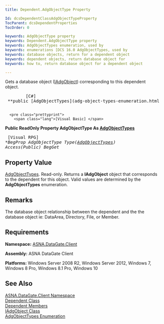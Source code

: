 ```yaml
---
title: Dependent.AdgObjectType Property

Id: dcsDependentClassAdgObjectTypeProperty
TocParent: dcsDependentProperties
TocOrder: 0

keywords: AdgObjectType property
keywords: Dependent.AdgObjectType property
keywords: AdgObjectTypes enumeration, used by
keywords: enumerations [DCS 16.0 AdgObjectTypes, used by
keywords: database objects, return for a dependent object
keywords: dependent objects, return database object for
keywords: how to, return database object for a dependent object

---
```


Gets a database object ([IAdgObject](iadg-object-class.html)) corresponding to this dependent object.
<pre class="prettyprint">
        <span class="lang">[C#]</span>
 **public [AdgObjectTypes](adg-object-types-enumeration.html) AdgObjectType { get; }** 
      </pre>
      <pre class="prettyprint">
        <span class="lang">[Visual Basic] </span>
 **Public ReadOnly Property AdgObjectType As [AdgObjectTypes](adg-object-types-enumeration.html)** 
      </pre>
      <pre class="prettyprint">
        <span class="lang">[Visual RPG]</span>
 **BegProp AdgObjectType Type([AdgObjectTypes](adg-object-types-enumeration.html)) Access(*Public)
   BegGet** 
      </pre>

## Property Value

[AdgObjectTypes](adg-object-types-enumeration.html). Read-only. Returns a **IAdgObject** object that corresponds to the dependent for this object. Valid values are determined by the **AdgObjectTypes** enumeration.
## Remarks

The database object relationship between the dependent and the the database object ie: DataArea, Directory, File, or Member.
## Requirements

**Namespace:** [ASNA.DataGate.Client](datagate-client-namespace.html) 

**Assembly:** ASNA DataGate Client

**Platforms:** Windows Server 2008 R2, Windows Server 2012, Windows 7, Windows 8 Pro, Windows 8.1 Pro, Windows 10
## See Also


[ASNA.DataGate.Client Namespace](datagate-client-namespace.html)
      <br />
[Dependent Class](dependent-class.html)
      <br />
[Dependent Members](dependent-members.html)
      <br />
[IAdgObject Class](iadg-object-class.html)
      <br />
[AdgObjectTypes Enumeration](adg-object-types-enumeration.html)


